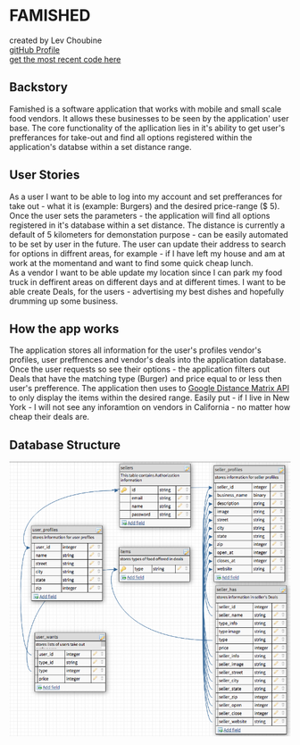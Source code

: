 # FAMISHED
created by Lev Choubine <br/>
[gitHub Profile](https://github.com/lev-choubine)<br/>
[get the most recent code here](https://github.com/lev-choubine/Famished-test-two-users)<br/>


## Backstory
Famished is a software application that works with mobile and small scale food vendors. It allows these businesses to be seen by the application' user base. The core functionality of the apllication lies in it's ability to get user's prefferances for take-out and find all options registered within the application's databse within a set distance range.

## User Stories
As a user I want to be able to log into my account and set prefferances for take out - what it is (example: Burgers) and the desired price-range ($ 5). Once the user sets the parameters - the application will find all options registered in it's database within a set distance. The distance is currently a default of 5 kilometers for demonstation purpose - can be easily automated to be set by user in the future.  The user can update their address to search for options in diffrent areas, for example - if I have left my house and am at work at the momentand and want to find some quick cheap lunch.<br/>
As a vendor I want to be able update my location since I can park my food truck in deffirent areas on different days and at different times. I want to be able create Deals, for the users - advertising my best dishes and hopefully drumming up some business.

## How the app works
The application stores all information for the user's profiles vendor's profiles, user preffrences and vendor's deals into the application database. Once the user requests so see their options - the application filters out Deals that have the matching type (Burger) and price equal to or less then user's prefference. The application then uses to [Google Distance Matrix API](https://developers.google.com/maps/documentation/distance-matrix/overview#:~:text=The%20Distance%20Matrix%20API%20is%20a%20service%20that,containing%20duration%20and%20distance%20values%20for%20each%20pair.) to only display the items within the desired range. Easily put - if I live in New York - I will not see any inforamtion on vendors in California - no matter how cheap their deals are.

## Database Structure
![structure](schema.png)
